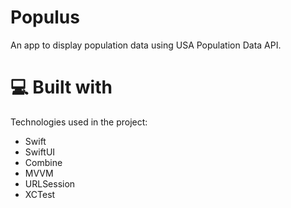 # Populus
An app to display population data using USA Population Data API.
  
# 💻 Built with

Technologies used in the project:
*   Swift
*   SwiftUI
*   Combine
*   MVVM
*   URLSession
*   XCTest

